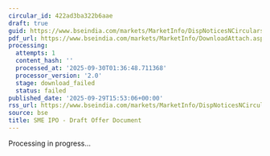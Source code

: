 ```yaml
---
circular_id: 422ad3ba322b6aae
draft: true
guid: https://www.bseindia.com/markets/MarketInfo/DispNoticesNCirculars.aspx?Noticeid={67A9E636-6EEA-4B8E-A5B5-7829E6C1DC66}&noticeno=20250929-86&dt=09/29/2025&icount=86&totcount=87&flag=0
pdf_url: https://www.bseindia.com/markets/MarketInfo/DownloadAttach.aspx?id=20250929-86&attachedId=
processing:
  attempts: 1
  content_hash: ''
  processed_at: '2025-09-30T01:36:48.711368'
  processor_version: '2.0'
  stage: download_failed
  status: failed
published_date: '2025-09-29T15:53:06+00:00'
rss_url: https://www.bseindia.com/markets/MarketInfo/DispNoticesNCirculars.aspx?Noticeid={67A9E636-6EEA-4B8E-A5B5-7829E6C1DC66}&noticeno=20250929-86&dt=09/29/2025&icount=86&totcount=87&flag=0
source: bse
title: SME IPO - Draft Offer Document
---
```


Processing in progress...